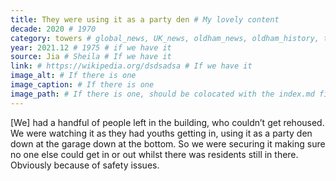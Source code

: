 ```yaml
---
title: They were using it as a party den # My lovely content
decade: 2020 # 1970
category: towers # global_news, UK_news, oldham_news, oldham_history, towers, surrounding_estate # Always exactly one category
year: 2021.12 # 1975 # if we have it
source: Jia # Sheila # If we have it
link: # https://wikipedia.org/dsdsadsa # If we have it
image_alt: # If there is one
image_caption: # If there is one
image_path: # If there is one, should be colocated with the index.md file in the folder
---
```


[We] had a handful of people left in the building, who couldn’t get rehoused. We were watching it as they had youths getting in, using it as a party den down at the garage down at the bottom. So we were securing it making sure no one else could get in or out whilst there was residents still in there. Obviously because of safety issues.
